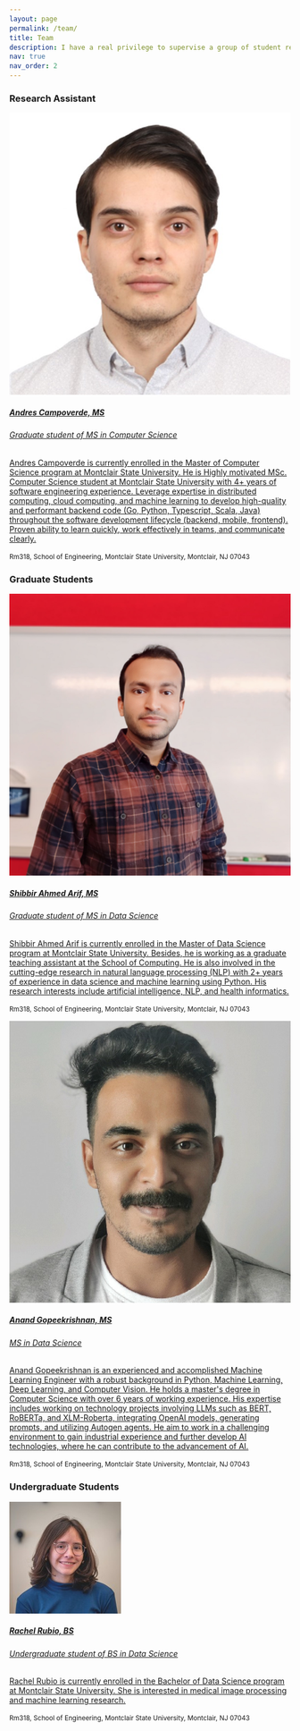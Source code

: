 ```yaml
---
layout: page
permalink: /team/
title: Team
description: I have a real privilege to supervise a group of student researchers to carry out various clinical and biomedical informatics studies. Here are the members affiliated with my research group.
nav: true
nav_order: 2
---
```


<h3 class="mt-4">Research Assistant</h3>

<div class="card hoverable">
        <div class="row no-gutters">
            <div class="col-sm-4 col-md-3">
                <img src="../assets/img/profile/AndresCampoverde.png" class="card-img img-fluid" alt="Andres Campoverde, MS">
            </div>
            <div class="team col-sm-8 col-md-9">
                <div class="card-body">
                     <a href="https://linkedin.com/in/wilson-andres-campoverde" target="_blank" rel="noopener noreferrer">
                    <h5 class="card-title"> Andres Campoverde, MS</h5>
                    <h6 class="card-subtitle mb-2 text-muted">Graduate student of MS in Computer Science</h6>
                    <p class="card-text">
                        Andres Campoverde is currently enrolled in the Master of Computer Science program at Montclair State University. 
                        He is Highly motivated MSc. Computer Science student at Montclair State University with 4+ years of software engineering experience. 
                        Leverage expertise in distributed computing, cloud computing, and machine learning to develop high-quality and performant backend code (Go, Python, Typescript, Scala, Java) throughout the software development lifecycle (backend, mobile, frontend). 
                        Proven ability to learn quickly, work effectively in teams, and communicate clearly.
                    </p>
                    </a>
                        <a href="mailto:campoverdea4@montclair.edu" class="card-link"><i class="fas fa-envelope"></i></a>
                        <a href="tel:+1%20551%20375%209511" class="card-link"><i class="fas fa-phone"></i></a>
                        <a href="https://linkedin.com/in/wilson-andres-campoverde" class="card-link" target="_blank" rel="noopener noreferrer"><i class="fas fa-globe"></i></a>
                    <p class="card-text">
                        <small class="test-muted"><i class="fas fa-thumbtack"></i> Rm318, School of Engineering, Montclair State University, Montclair, NJ 07043
                        </small>
                    </p>
                </div>
            </div>
        </div>
</div>

<h3 class="mt-4">Graduate Students</h3>
<div class="card hoverable">
        <div class="row no-gutters">
            <div class="col-sm-4 col-md-3">
                <img src="../assets/img/profile/ShibbirAhmed.png" class="card-img img-fluid" alt="Shibbir Ahmed Arif, MS">
            </div>
            <div class="team col-sm-8 col-md-9">
                <div class="card-body">
                     <a href="https://www.linkedin.com/in/ShibbirAhmedArif/" target="_blank" rel="noopener noreferrer">
                    <h5 class="card-title"> Shibbir Ahmed Arif, MS</h5>
                    <h6 class="card-subtitle mb-2 text-muted">Graduate student of MS in Data Science</h6>
                    <p class="card-text">
                        Shibbir Ahmed Arif is currently enrolled in the Master of Data Science program at Montclair State University. 
                        Besides, he is working as a graduate teaching assistant at the School of Computing. 
                        He is also involved in the cutting-edge research in natural language processing (NLP) with 2+ years of experience in data science and machine learning using Python. 
                        His research interests include artificial intelligence, NLP, and health informatics.                    
                    </p>
                    </a>
                        <a href="mailto:arifs1@montclair.edu" class="card-link"><i class="fas fa-envelope"></i></a>
                        <a href="tel:+1%20914%20882%206658" class="card-link"><i class="fas fa-phone"></i></a>
                        <a href="https://orcid.org/0009-0009-2379-1208" class="card-link" target="_blank" rel="noopener noreferrer"><i class="fab fa-orcid"></i></a>
                        <a href="https://x.com/Shibbir888" class="card-link" target="_blank" rel="noopener noreferrer"><i class="fab fa-twitter"></i></a>
                        <a href="https://www.linkedin.com/in/ShibbirAhmedArif/" class="card-link" target="_blank" rel="noopener noreferrer"><i class="fas fa-globe"></i></a>
                    <p class="card-text">
                        <small class="test-muted"><i class="fas fa-thumbtack"></i> Rm318, School of Engineering, Montclair State University, Montclair, NJ 07043
                        </small>
                    </p>
                </div>
            </div>
        </div>
</div>

<div class="card hoverable">
        <div class="row no-gutters">
            <div class="col-sm-4 col-md-3">
                <img src="../assets/img/profile/AnandGopeekrishnan.png" class="card-img img-fluid" alt="Anand Gopeekrishnan, MS">
            </div>
            <div class="team col-sm-8 col-md-9">
                <div class="card-body">
                     <a href="https://www.linkedin.com/in/anand-gopeekrishnan/" target="_blank" rel="noopener noreferrer">
                    <h5 class="card-title"> Anand Gopeekrishnan, MS</h5>
                    <h6 class="card-subtitle mb-2 text-muted">MS in Data Science</h6>
                    <p class="card-text">
                        Anand Gopeekrishnan is an experienced and accomplished Machine Learning Engineer with a robust background in Python, Machine Learning, Deep Learning, and Computer Vision. 
                        He holds a master's degree in Computer Science with over 6 years of working experience. 
                        His expertise includes working on technology projects involving LLMs such as BERT, RoBERTa, and XLM-Roberta, integrating OpenAI models, generating prompts, and utilizing Autogen agents. 
                        He aim to work in a challenging environment to gain industrial experience and further develop AI technologies, where he can contribute to the advancement of AI.                    
                    </p>
                    </a>
                        <a href="mailto:gopeekrishna1@montclair.edu" class="card-link"><i class="fas fa-envelope"></i></a>
                        <a href="tel:+1%20609%20598%205125" class="card-link"><i class="fas fa-phone"></i></a>
                        <a href="https://orcid.org/0009-0009-1082-8462" class="card-link" target="_blank" rel="noopener noreferrer"><i class="fab fa-orcid"></i></a>
                        <a href="https://www.linkedin.com/in/anand-gopeekrishnan/" class="card-link" target="_blank" rel="noopener noreferrer"><i class="fas fa-globe"></i></a>
                    <p class="card-text">
                        <small class="test-muted"><i class="fas fa-thumbtack"></i> Rm318, School of Engineering, Montclair State University, Montclair, NJ 07043
                        </small>
                    </p>
                </div>
            </div>
        </div>
</div>



<h3 class="mt-4">Undergraduate Students</h3>
<div class="card hoverable">
        <div class="row no-gutters">
            <div class="col-sm-4 col-md-3">
                <img src="../assets/img/profile/RachelRubio.png" class="card-img img-fluid" alt="Rachel Rubio, BS">
            </div>
            <div class="team col-sm-8 col-md-9">
                <div class="card-body">
                     <a href="https://www.linkedin.com/in/Rachel2025/" target="_blank" rel="noopener noreferrer">
                    <h5 class="card-title"> Rachel Rubio, BS</h5>
                    <h6 class="card-subtitle mb-2 text-muted">Undergraduate student of BS in Data Science</h6>
                    <p class="card-text">
                        Rachel Rubio is currently enrolled in the Bachelor of Data Science program at Montclair State University. 
                        She is interested in medical image processing and machine learning research.
                    </p>
                    </a>
                        <a href="mailto:rubior1@montclair.edu" class="card-link"><i class="fas fa-envelope"></i></a>
                        <a href="tel:+1%20732%20770%200656" class="card-link"><i class="fas fa-phone"></i></a>
                        <a href="https://www.linkedin.com/in/Rachel2025/" class="card-link" target="_blank" rel="noopener noreferrer"><i class="fas fa-globe"></i></a>
                    <p class="card-text">
                        <small class="test-muted"><i class="fas fa-thumbtack"></i> Rm318, School of Engineering, Montclair State University, Montclair, NJ 07043
                        </small>
                    </p>
                </div>
            </div>
        </div>
</div>


